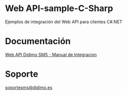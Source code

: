 # Web API-sample-C-Sharp

Ejemplos de integración del Web API para clientes C#.NET

# Documentación

[Web API Didimo SMS - Manual de Integracion](https://goo.gl/j0yKRP)

# Soporte

soportesms@didimo.es
